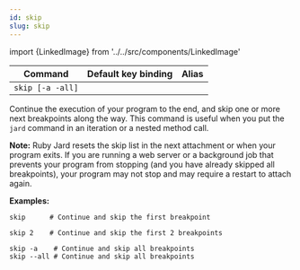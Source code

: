 ```yaml
---
id: skip
slug: skip
---
```

import {LinkedImage} from '../../src/components/LinkedImage'

| Command | Default key binding | Alias |
| ------- | ------------------- | ----- |
| `skip [-a -all]` | | |

Continue the execution of your program to the end, and skip one or more next breakpoints along the way. This command is useful when you put the `jard` command in an iteration or a nested method call.

**Note:**
Ruby Jard resets the skip list in the next attachment or when your program exits. If you are running a web server or a background job that prevents your program from stopping (and you have already skipped all breakpoints), your program may not stop and may require a restart to attach again.

**Examples:**

```
skip      # Continue and skip the first breakpoint
```
<LinkedImage link="/img/commands/skip.gif" alt="Skip example"/>

```
skip 2    # Continue and skip the first 2 breakpoints
```
<LinkedImage link="/img/commands/skip-2.gif" alt="Multiple skip example"/>

```
skip -a    # Continue and skip all breakpoints
skip --all # Continue and skip all breakpoints
```
<LinkedImage link="/img/commands/skip-all.gif" alt="Skip all example"/>
